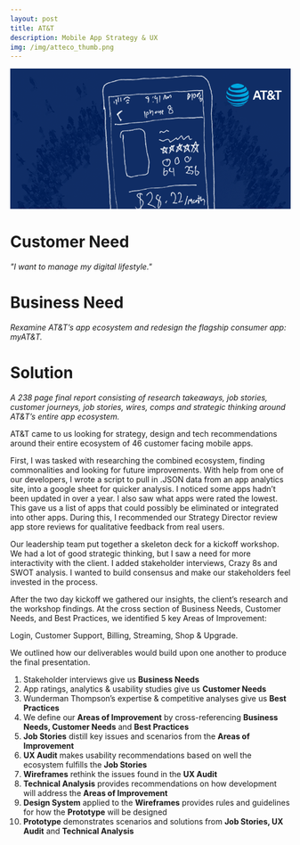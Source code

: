 ```yaml
---
layout: post
title: AT&T
description: Mobile App Strategy & UX
img: /img/atteco_thumb.png
---
```


<img class="img_scale" src="/img/atteco_cover.png"/>

# Customer Need
*"I want to manage my digital lifestyle."*

# Business Need
*Rexamine AT&T’s app ecosystem and redesign the flagship consumer app: myAT&T.*

# Solution
*A 238 page final report consisting of research takeaways, job stories, customer journeys, job stories, wires, comps and strategic thinking around AT&T’s entire app ecosystem.*

AT&T came to us looking for strategy, design and tech recommendations around their entire ecosystem of 46 customer facing mobile apps.

First, I was tasked with researching the combined ecosystem, finding commonalities and looking for future improvements. With help from one of our developers, I wrote a script to pull in .JSON data from an app analytics site, into a google sheet for quicker analysis. I noticed some apps hadn’t been updated in over a year. I also saw what apps were rated the lowest. This gave us a list of apps that could possibly be eliminated or integrated into other apps. During this, I recommended our Strategy Director review app store reviews for qualitative feedback from real users.

Our leadership team put together a skeleton deck for a kickoff workshop. We had a lot of good strategic thinking, but I saw a need for more interactivity with the client. I added stakeholder interviews, Crazy 8s and SWOT analysis. I wanted to build consensus and make our stakeholders feel invested in the process.

After the two day kickoff we gathered our insights, the client’s research and the workshop findings. At the cross section of Business Needs, Customer Needs, and Best Practices, we identified 5 key Areas of Improvement:

Login, Customer Support, Billing, Streaming, Shop & Upgrade.

We outlined how our deliverables would build upon one another to produce the final presentation.

1. Stakeholder interviews give us **Business Needs**
2. App ratings, analytics & usability studies give us **Customer Needs**
3. Wunderman Thompson’s expertise & competitive analyses give us **Best Practices**
4. We define our **Areas of Improvement** by cross-referencing **Business Needs, Customer Needs** and **Best Practices**
5. **Job Stories** distill key issues and scenarios from the **Areas of Improvement**
6. **UX Audit** makes usability recommendations based on well the ecosystem fulfills the **Job Stories**
7. **Wireframes** rethink the issues found in the **UX Audit**
8. **Technical Analysis** provides recommendations on how development will address the **Areas of Improvement**
9. **Design System** applied to the **Wireframes** provides rules and guidelines for how the **Prototype** will be designed
10. **Prototype** demonstrates scenarios and solutions from **Job Stories, UX Audit** and **Technical Analysis**




